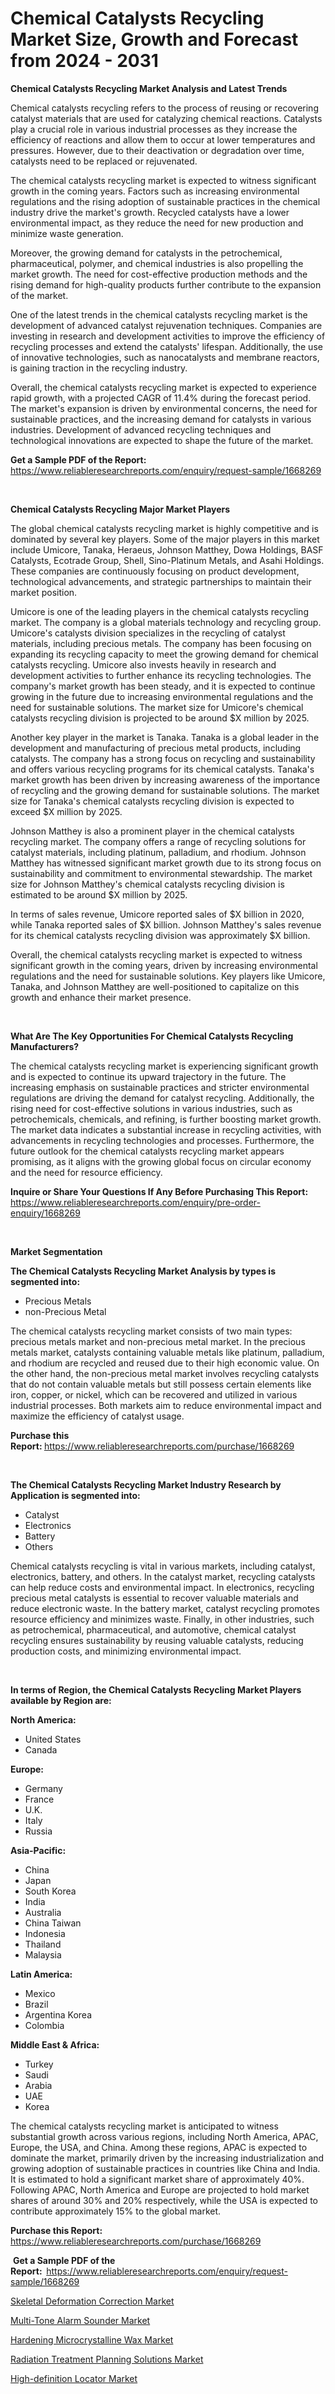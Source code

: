 <p><h1>Chemical Catalysts Recycling Market Size, Growth and Forecast from 2024 - 2031</h1></p><p><strong>Chemical Catalysts Recycling Market Analysis and Latest Trends</strong></p>
<p><p>Chemical catalysts recycling refers to the process of reusing or recovering catalyst materials that are used for catalyzing chemical reactions. Catalysts play a crucial role in various industrial processes as they increase the efficiency of reactions and allow them to occur at lower temperatures and pressures. However, due to their deactivation or degradation over time, catalysts need to be replaced or rejuvenated.</p><p>The chemical catalysts recycling market is expected to witness significant growth in the coming years. Factors such as increasing environmental regulations and the rising adoption of sustainable practices in the chemical industry drive the market's growth. Recycled catalysts have a lower environmental impact, as they reduce the need for new production and minimize waste generation.</p><p>Moreover, the growing demand for catalysts in the petrochemical, pharmaceutical, polymer, and chemical industries is also propelling the market growth. The need for cost-effective production methods and the rising demand for high-quality products further contribute to the expansion of the market.</p><p>One of the latest trends in the chemical catalysts recycling market is the development of advanced catalyst rejuvenation techniques. Companies are investing in research and development activities to improve the efficiency of recycling processes and extend the catalysts' lifespan. Additionally, the use of innovative technologies, such as nanocatalysts and membrane reactors, is gaining traction in the recycling industry.</p><p>Overall, the chemical catalysts recycling market is expected to experience rapid growth, with a projected CAGR of 11.4% during the forecast period. The market's expansion is driven by environmental concerns, the need for sustainable practices, and the increasing demand for catalysts in various industries. Development of advanced recycling techniques and technological innovations are expected to shape the future of the market.</p></p>
<p><strong>Get a Sample PDF of the Report:&nbsp;</strong> <a href="https://www.reliableresearchreports.com/enquiry/request-sample/1668269">https://www.reliableresearchreports.com/enquiry/request-sample/1668269</a></p>
<p>&nbsp;</p>
<p><strong>Chemical Catalysts Recycling Major Market Players</strong></p>
<p><p>The global chemical catalysts recycling market is highly competitive and is dominated by several key players. Some of the major players in this market include Umicore, Tanaka, Heraeus, Johnson Matthey, Dowa Holdings, BASF Catalysts, Ecotrade Group, Shell, Sino-Platinum Metals, and Asahi Holdings. These companies are continuously focusing on product development, technological advancements, and strategic partnerships to maintain their market position.</p><p>Umicore is one of the leading players in the chemical catalysts recycling market. The company is a global materials technology and recycling group. Umicore's catalysts division specializes in the recycling of catalyst materials, including precious metals. The company has been focusing on expanding its recycling capacity to meet the growing demand for chemical catalysts recycling. Umicore also invests heavily in research and development activities to further enhance its recycling technologies. The company's market growth has been steady, and it is expected to continue growing in the future due to increasing environmental regulations and the need for sustainable solutions. The market size for Umicore's chemical catalysts recycling division is projected to be around $X million by 2025.</p><p>Another key player in the market is Tanaka. Tanaka is a global leader in the development and manufacturing of precious metal products, including catalysts. The company has a strong focus on recycling and sustainability and offers various recycling programs for its chemical catalysts. Tanaka's market growth has been driven by increasing awareness of the importance of recycling and the growing demand for sustainable solutions. The market size for Tanaka's chemical catalysts recycling division is expected to exceed $X million by 2025.</p><p>Johnson Matthey is also a prominent player in the chemical catalysts recycling market. The company offers a range of recycling solutions for catalyst materials, including platinum, palladium, and rhodium. Johnson Matthey has witnessed significant market growth due to its strong focus on sustainability and commitment to environmental stewardship. The market size for Johnson Matthey's chemical catalysts recycling division is estimated to be around $X million by 2025.</p><p>In terms of sales revenue, Umicore reported sales of $X billion in 2020, while Tanaka reported sales of $X billion. Johnson Matthey's sales revenue for its chemical catalysts recycling division was approximately $X billion.</p><p>Overall, the chemical catalysts recycling market is expected to witness significant growth in the coming years, driven by increasing environmental regulations and the need for sustainable solutions. Key players like Umicore, Tanaka, and Johnson Matthey are well-positioned to capitalize on this growth and enhance their market presence.</p></p>
<p>&nbsp;</p>
<p><strong>What Are The Key Opportunities For Chemical Catalysts Recycling Manufacturers?</strong></p>
<p><p>The chemical catalysts recycling market is experiencing significant growth and is expected to continue its upward trajectory in the future. The increasing emphasis on sustainable practices and stricter environmental regulations are driving the demand for catalyst recycling. Additionally, the rising need for cost-effective solutions in various industries, such as petrochemicals, chemicals, and refining, is further boosting market growth. The market data indicates a substantial increase in recycling activities, with advancements in recycling technologies and processes. Furthermore, the future outlook for the chemical catalysts recycling market appears promising, as it aligns with the growing global focus on circular economy and the need for resource efficiency.</p></p>
<p><strong>Inquire or Share Your Questions If Any Before Purchasing This Report:</strong> <a href="https://www.reliableresearchreports.com/enquiry/pre-order-enquiry/1668269">https://www.reliableresearchreports.com/enquiry/pre-order-enquiry/1668269</a></p>
<p>&nbsp;</p>
<p><strong>Market Segmentation</strong></p>
<p><strong>The Chemical Catalysts Recycling Market Analysis by types is segmented into:</strong></p>
<p><ul><li>Precious Metals</li><li>non-Precious Metal</li></ul></p>
<p><p>The chemical catalysts recycling market consists of two main types: precious metals market and non-precious metal market. In the precious metals market, catalysts containing valuable metals like platinum, palladium, and rhodium are recycled and reused due to their high economic value. On the other hand, the non-precious metal market involves recycling catalysts that do not contain valuable metals but still possess certain elements like iron, copper, or nickel, which can be recovered and utilized in various industrial processes. Both markets aim to reduce environmental impact and maximize the efficiency of catalyst usage.</p></p>
<p><strong>Purchase this Report:&nbsp;</strong><a href="https://www.reliableresearchreports.com/purchase/1668269">https://www.reliableresearchreports.com/purchase/1668269</a></p>
<p>&nbsp;</p>
<p><strong>The Chemical Catalysts Recycling Market Industry Research by Application is segmented into:</strong></p>
<p><ul><li>Catalyst</li><li>Electronics</li><li>Battery</li><li>Others</li></ul></p>
<p><p>Chemical catalysts recycling is vital in various markets, including catalyst, electronics, battery, and others. In the catalyst market, recycling catalysts can help reduce costs and environmental impact. In electronics, recycling precious metal catalysts is essential to recover valuable materials and reduce electronic waste. In the battery market, catalyst recycling promotes resource efficiency and minimizes waste. Finally, in other industries, such as petrochemical, pharmaceutical, and automotive, chemical catalyst recycling ensures sustainability by reusing valuable catalysts, reducing production costs, and minimizing environmental impact.</p></p>
<p>&nbsp;</p>
<p><strong>In terms of Region, the Chemical Catalysts Recycling Market Players available by Region are:</strong></p>
<p>
    <p> <strong> North America: </strong>
        <ul>
            <li>United States</li>
            <li>Canada</li>
        </ul>
        </p> 
    <p> <strong> Europe: </strong>
        <ul>
            <li>Germany</li>
            <li>France</li>
            <li>U.K.</li>
            <li>Italy</li>
            <li>Russia</li>
        </ul>
        </p> 
    <p> <strong> Asia-Pacific: </strong>
        <ul>
            <li>China</li>
            <li>Japan</li>
            <li>South Korea</li>
            <li>India</li>
            <li>Australia</li>
            <li>China Taiwan</li>
            <li>Indonesia</li>
            <li>Thailand</li>
            <li>Malaysia</li>
        </ul>
        </p> 
    <p> <strong> Latin America: </strong>
        <ul>
            <li>Mexico</li>
            <li>Brazil</li>
            <li>Argentina Korea</li>
            <li>Colombia</li>
        </ul>
        </p> 
    <p> <strong> Middle East & Africa: </strong>
        <ul>
            <li>Turkey</li>
            <li>Saudi</li>
            <li>Arabia</li>
            <li>UAE</li>
            <li>Korea</li>
        </ul>
    </p>
    </p>
<p><p>The chemical catalysts recycling market is anticipated to witness substantial growth across various regions, including North America, APAC, Europe, the USA, and China. Among these regions, APAC is expected to dominate the market, primarily driven by the increasing industrialization and growing adoption of sustainable practices in countries like China and India. It is estimated to hold a significant market share of approximately 40%. Following APAC, North America and Europe are projected to hold market shares of around 30% and 20% respectively, while the USA is expected to contribute approximately 15% to the global market.</p></p>
<p><strong>Purchase this Report: </strong><a href="https://www.reliableresearchreports.com/purchase/1668269">https://www.reliableresearchreports.com/purchase/1668269</a></p>
<p>&nbsp;<strong>Get a Sample PDF of the Report:&nbsp;&nbsp;</strong><a href="https://www.reliableresearchreports.com/enquiry/request-sample/1668269">https://www.reliableresearchreports.com/enquiry/request-sample/1668269</a></p>
<p><strong></strong></p>
<p><p><a href="https://github.com/Paul14Anderson63/Market-Research-Report-List-2/blob/main/skeletal-deformation-correction-market.md">Skeletal Deformation Correction Market</a></p><p><a href="https://medium.com/@samanthamason1930/multi-tone-alarm-sounder-market-the-key-to-successful-business-strategy-forecast-till-2031-20566e7e20a3">Multi-Tone Alarm Sounder Market</a></p><p><a href="https://medium.com/@samanthamason1930/hardening-microcrystalline-wax-nbsp-market-focuses-on-market-share-size-and-projected-forecast-01e3734366e4">Hardening Microcrystalline Wax Market</a></p><p><a href="https://github.com/aasishrp01/Market-Research-Report-List-2/blob/main/radiation-treatment-planning-solutions-market.md">Radiation Treatment Planning Solutions Market</a></p><p><a href="https://www.linkedin.com/pulse/high-definition-locator-market-size-growth-segmentation-regional-5vknf?trackingId=odbPV%2BIuQJitSK1bvXqeNQ%3D%3D">High-definition Locator Market</a></p></p>